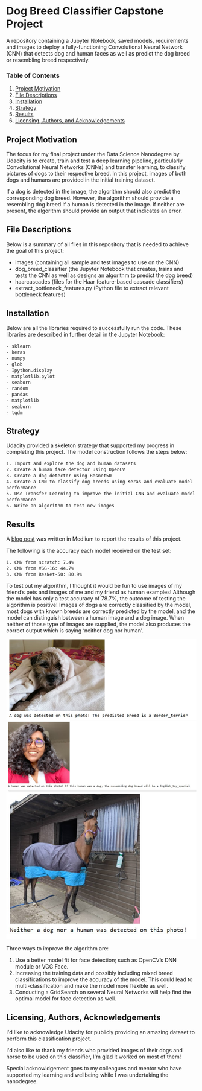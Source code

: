 # Dog Breed Classifier Capstone Project
A repository containing a Jupyter Notebook, saved models, requirements and images to deploy a fully-functioning Convolutional Neural Network (CNN) that detects dog and human faces as well as predict the dog breed or resembling breed respectively. 

### Table of Contents

1. [Project Motivation](#motivation)
2. [File Descriptions](#files)
3. [Installation](#installation)
4. [Strategy](#strategy)
5. [Results](#results)
6. [Licensing, Authors, and Acknowledgements](#licensing)

## Project Motivation<a name="motivation"></a>

The focus for my final project under the Data Science Nanodegree by Udacity is to create, train and test a deep learning pipeline, particularly Convolutional Neural Networks (CNNs) and transfer learning, to classify pictures of dogs to their respective breed. In this project, images of both dogs and humans are provided in the initial training dataset. 

If a dog is detected in the image, the algorithm should also predict the corresponding dog breed. However, the algorithm should provide a resembling dog breed if a human is detected in the image. If neither are present, the algorithm should provide an output that indicates an error. 


## File Descriptions <a name="files"></a>
Below is a summary of all files in this repository that is needed to achieve the goal of this project:
- images (containing all sample and test images to use on the CNN)
- dog_breed_classifier (the Jupyter Notebook that creates, trains and tests the CNN as well as designs an algorithm to predict the dog breed)
- haarcascades (files for the Haar feature-based cascade classifiers)
- extract_bottleneck_features.py (Python file to extract relevant bottleneck features)

## Installation <a name="installation"></a>

Below are all the libraries required to successfully run the code. These libraries are described in further detail in the Jupyter Notebook:

	- sklearn
	- keras
	- numpy
	- glob
	- Ipython.display
	- matplotlib.pylot
	- seaborn
	- random
	- pandas
	- matplotlib
	- seaborn
	- tqdm

## Strategy <a name="strategy"></a>

Udacity provided a skeleton strategy that supported my progress in completing this project. The model construction follows the steps below:

	1. Import and explore the dog and human datasets
	2. Create a human face detector using OpenCV
	3. Create a dog detector using Resnet50
	4. Create a CNN to classify dog breeds using Keras and evaluate model performance
	5. Use Transfer Learning to improve the initial CNN and evaluate model performance
	6. Write an algorithm to test new images
	

## Results<a name="results"></a>
A [blog post](https://mitraganeson.medium.com/dog-breed-classification-using-cnns-73596aa37a06) was written in Mediium to report the results of this project. 

The following is the accuracy each model received on the test set: 

	1. CNN from scratch: 7.4%
	2. CNN from VGG-16: 44.7%
	3. CNN from ResNet-50: 80.9%
	
To test out my algorithm, I thought it would be fun to use images of my friend’s pets and images of me and my friend as human examples! Although the model has only a test accuracy of 78.7%, the outcome of testing the algorithm is positive! Images of dogs are correctly classified by the model, most dogs with known breeds are correctly predicted by the model, and the model can distinguish between a human image and a dog image. When neither of those type of images are supplied, the model also produces the correct output which is saying ‘neither dog nor human’.

![alt text](https://github.com/MitraG/Dog-Breed-Classifier-Capstone-Project/blob/main/images/result_1.jpg)
![alt text](https://github.com/MitraG/Dog-Breed-Classifier-Capstone-Project/blob/main/images/result_2.jpg)
![alt text](https://github.com/MitraG/Dog-Breed-Classifier-Capstone-Project/blob/main/images/result_3.jpg)

Three ways to improve the algorithm are:

1. Use a better model fit for face detection; such as OpenCV’s DNN module or VGG Face.
2. Increasing the training data and possibly including mixed breed classifications to improve the accuracy of the model. This could lead to multi-classification and make the model more flexible as well.
3. Conducting a GridSearch on several Neural Networks will help find the optimal model for face detection as well.

## Licensing, Authors, Acknowledgements<a name="licensing"></a>
I'd like to acknowledge Udacity for publicly providing an amazing dataset to perform this classification project. 

I'd also like to thank my friends who provided images of their dogs and horse to be used on this classifier, I'm glad it worked on most of them!

Special acknowldgement goes to my colleagues and mentor who have supported my learning and wellbeing while I was undertaking the nanodegree.
